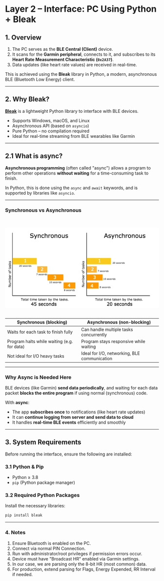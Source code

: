 # Layer 2 – Interface: PC Using Python + Bleak

## 1. Overview

1) The PC serves as the **BLE Central (Client)** device.
2) It scans for the **Garmin peripheral**, connects to it, and subscribes to its **Heart Rate Measurement Characteristic (`0x2A37`)**.
3) Data updates (like heart rate values) are received in real-time.

This is achieved using the **Bleak** library in Python, a modern, asynchronous BLE (Bluetooth Low Energy) client.

---

## 2. Why Bleak?

[**Bleak**](https://github.com/hbldh/bleak) is a lightweight Python library to interface with BLE devices.

- Supports Windows, macOS, and Linux
- Asynchronous API (based on `asyncio`)
- Pure Python – no compilation required
- Ideal for real-time streaming from BLE wearables like Garmin

---

## 2.1 What is async?

**Asynchronous programming** (often called "async") allows a program to perform other operations **without waiting** for a time-consuming task to finish.

In Python, this is done using the `async` and `await` keywords, and is supported by libraries like `asyncio`.

---

### Synchronous vs Asynchronous

&nbsp;&nbsp;

![Sync vs Async](https://github.com/adiman1/liveheartrate/blob/a39262d896c32bd8d95a5f75ee47e79f4eb07457/Layer%202%20-%20BLE%20Python%20Interface/images/sync%20vs%20async1.png)&nbsp;&nbsp;

| Synchronous (blocking)                      | Asynchronous (non-blocking)                  |
|---------------------------------------------|----------------------------------------------|
| Waits for each task to finish fully         | Can handle multiple tasks concurrently       |
| Program halts while waiting (e.g. for data) | Program stays responsive while waiting       |
| Not ideal for I/O heavy tasks               | Ideal for I/O, networking, BLE communication |

---

### Why Async is Needed Here

BLE devices (like Garmin) **send data periodically**, and waiting for each data packet **blocks the entire program** if using normal (synchronous) code.

With **async**:

- The app **subscribes once** to notifications (like heart rate updates)
- It can **continue logging from server and send data to cloud**
- It handles **real-time BLE events** efficiently and smoothly

---

## 3. System Requirements

Before running the interface, ensure the following are installed:

### 3.1 Python & Pip

- Python ≥ 3.8  
- `pip` (Python package manager)

### 3.2 Required Python Packages

Install the necessary libraries:

```bash
pip install bleak
```
---

### 4. Notes

1) Ensure Bluetooth is enabled on the PC.
2) Connect via normal PIN Connection.
3) Run with administrator/root privileges if permission errors occur.
4) Device must have "Broadcast HR" enabled via Garmin settings.
5) In our case, we are parsing only the 8-bit HR (most common) data.
6) For production, extend parsing for Flags, Energy Expended, RR Interval if needed.



